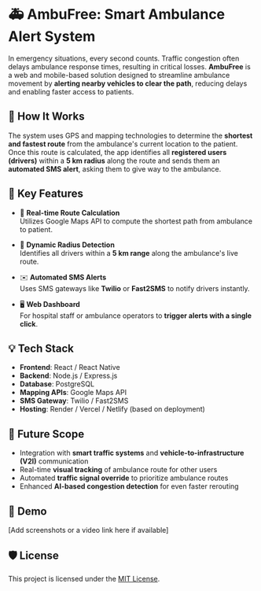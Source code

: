 
# 🚑 AmbuFree: Smart Ambulance Alert System

In emergency situations, every second counts. Traffic congestion often delays ambulance response times, resulting in critical losses. **AmbuFree** is a web and mobile-based solution designed to streamline ambulance movement by **alerting nearby vehicles to clear the path**, reducing delays and enabling faster access to patients.

## 🔧 How It Works

The system uses GPS and mapping technologies to determine the **shortest and fastest route** from the ambulance's current location to the patient. Once this route is calculated, the app identifies all **registered users (drivers)** within a **5 km radius** along the route and sends them an **automated SMS alert**, asking them to give way to the ambulance.

## 🌟 Key Features

- 📍 **Real-time Route Calculation**  
  Utilizes Google Maps API to compute the shortest path from ambulance to patient.

- 📡 **Dynamic Radius Detection**  
  Identifies all drivers within a **5 km range** along the ambulance's live route.

- ✉️ **Automated SMS Alerts**  
  Uses SMS gateways like **Twilio** or **Fast2SMS** to notify drivers instantly.

- 🖥️ **Web Dashboard**  
  For hospital staff or ambulance operators to **trigger alerts with a single click**.

## 💡 Tech Stack

- **Frontend**: React / React Native  
- **Backend**: Node.js / Express.js  
- **Database**: PostgreSQL  
- **Mapping APIs**: Google Maps API  
- **SMS Gateway**: Twilio / Fast2SMS  
- **Hosting**: Render / Vercel / Netlify (based on deployment)

## 🚀 Future Scope

- Integration with **smart traffic systems** and **vehicle-to-infrastructure (V2I)** communication  
- Real-time **visual tracking** of ambulance route for other users  
- Automated **traffic signal override** to prioritize ambulance routes  
- Enhanced **AI-based congestion detection** for even faster rerouting  

## 📸 Demo

[Add screenshots or a video link here if available]

## 🛡️ License

This project is licensed under the [MIT License](LICENSE).

